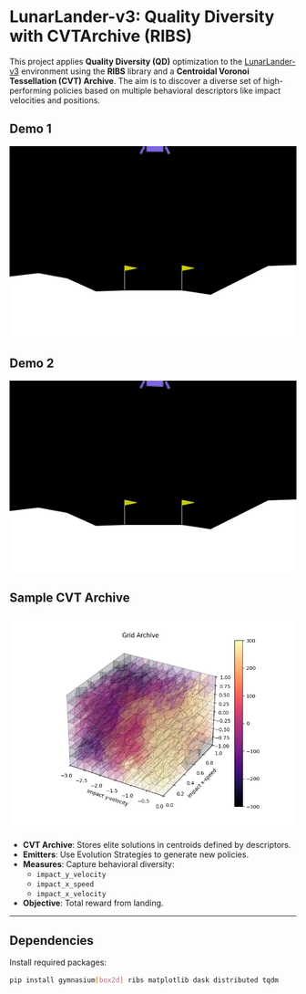 # LunarLander-v3: Quality Diversity with CVTArchive (RIBS)

This project applies **Quality Diversity (QD)** optimization to the [LunarLander-v3](https://www.gymlibrary.dev/environments/box2d/lunar_lander/) environment using the **RIBS** library and a **Centroidal Voronoi Tessellation (CVT) Archive**. The aim is to discover a diverse set of high-performing policies based on multiple behavioral descriptors like impact velocities and positions.

## Demo 1
![Elite Landing Demo](./sample1.gif)

## Demo 2
![Elite Landing Demo](./sample2.gif)

## Sample CVT Archive
![Elite Landing Demo](./archive.png)

- **CVT Archive**: Stores elite solutions in centroids defined by descriptors.
- **Emitters**: Use Evolution Strategies to generate new policies.
- **Measures**: Capture behavioral diversity:
  - `impact_y_velocity`
  - `impact_x_speed`
  - `impact_x_velocity`
- **Objective**: Total reward from landing.

---

## Dependencies

Install required packages:

```bash
pip install gymnasium[box2d] ribs matplotlib dask distributed tqdm
